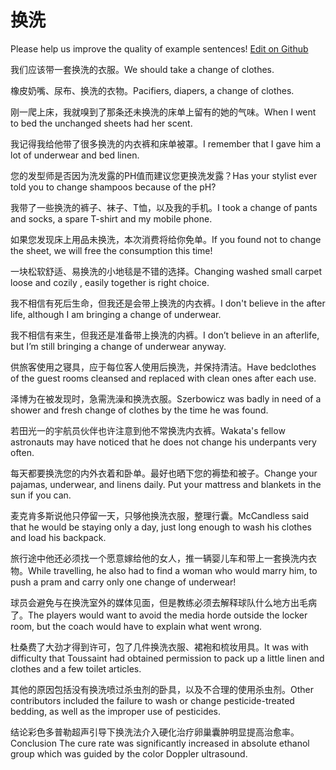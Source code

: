 # 换洗

Please help us improve the quality of example sentences! [Edit on Github](https://github.com/jiyushe/jiyu-example-sentence-source/blob/main/chinese/huanxi.md)

<p><span class="chinese">我们应该带一套换洗的衣服。</span><span class="english">We should take a change of clothes.</span></p>

<p><span class="chinese">橡皮奶嘴、尿布、换洗的衣物。</span><span class="english">Pacifiers, diapers, a change of clothes.</span></p>

<p><span class="chinese">刚一爬上床，我就嗅到了那条还未换洗的床单上留有的她的气味。</span><span class="english">When I went to bed the unchanged sheets had her scent.</span></p>

<p><span class="chinese">我记得我给他带了很多换洗的内衣裤和床单被罩。</span><span class="english">I remember that I gave him a lot of underwear and bed linen.</span></p>

<p><span class="chinese">您的发型师是否因为洗发露的PH值而建议您更换洗发露？</span><span class="english">Has your stylist ever told you to change shampoos because of the pH?</span></p>

<p><span class="chinese">我带了一些换洗的裤子、袜子、T恤，以及我的手机。</span><span class="english">I took a change of pants and socks, a spare T-shirt and my mobile phone.</span></p>

<p><span class="chinese">如果您发现床上用品未换洗，本次消费将给你免单。</span><span class="english">If you found not to change the sheet, we will free the consumption this time!</span></p>

<p><span class="chinese">一块松软舒适、易换洗的小地毯是不错的选择。</span><span class="english">Changing washed small carpet loose and cozily , easily together is right choice.</span></p>

<p><span class="chinese">我不相信有死后生命，但我还是会带上换洗的内衣裤。</span><span class="english">I don't believe in the after life, although I am bringing a change of underwear.</span></p>

<p><span class="chinese">我不相信有来生，但我还是准备带上换洗的内裤。</span><span class="english">I don’t believe in an afterlife, but I’m still bringing a change of underwear anyway.</span></p>

<p><span class="chinese">供旅客使用之寝具，应于每位客人使用后换洗，并保持清洁。</span><span class="english">Have bedclothes of the guest rooms cleansed and replaced with clean ones after each use.</span></p>

<p><span class="chinese">泽博为在被发现时，急需洗澡和换洗衣服。</span><span class="english">Szerbowicz was badly in need of a shower and fresh change of clothes by the time he was found.</span></p>

<p><span class="chinese">若田光一的宇航员伙伴也许注意到他不常换洗内衣裤。</span><span class="english">Wakata's fellow astronauts may have noticed that he does not change his underpants very often.</span></p>

<p><span class="chinese">每天都要换洗您的内外衣着和卧单。最好也晒下您的褥垫和被子。</span><span class="english">Change your pajamas, underwear, and linens daily. Put your mattress and blankets in the sun if you can.</span></p>

<p><span class="chinese">麦克肯多斯说他只停留一天，只够他换洗衣服，整理行囊。</span><span class="english">McCandless said that he would be staying only a day, just long enough to wash his clothes and load his backpack.</span></p>

<p><span class="chinese">旅行途中他还必须找一个愿意嫁给他的女人，推一辆婴儿车和带上一套换洗内衣物。</span><span class="english">While travelling, he also had to find a woman who would marry him, to push a pram and carry only one change of underwear!</span></p>

<p><span class="chinese">球员会避免与在换洗室外的媒体见面，但是教练必须去解释球队什么地方出毛病了。</span><span class="english">The players would want to avoid the media horde outside the locker room, but the coach would have to explain what went wrong.</span></p>

<p><span class="chinese">杜桑费了大劲才得到许可，包了几件换洗衣服、裙袍和梳妆用具。</span><span class="english">It was with difficulty that Toussaint had obtained permission to pack up a little linen and clothes and a few toilet articles.</span></p>

<p><span class="chinese">其他的原因包括没有换洗喷过杀虫剂的卧具，以及不合理的使用杀虫剂。</span><span class="english">Other contributors included the failure to wash or change pesticide-treated bedding, as well as the improper use of pesticides.</span></p>

<p><span class="chinese">结论彩色多普勒超声引导下换洗法介入硬化治疗卵巢囊肿明显提高治愈率。</span><span class="english">Conclusion The cure rate was significantly increased in absolute ethanol group which was guided by the color Doppler ultrasound.</span></p>

